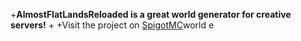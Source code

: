 +**AlmostFlatLandsReloaded is a great world generator for creative servers!**
 +
 +Visit the project on [SpigotMC](https://www.spigotmc.org/resources/55405/)world e